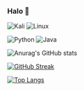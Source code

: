 ### Halo 👋

![Kali](https://img.shields.io/badge/Kali-268BEE?style=for-the-badge&logo=kalilinux&logoColor=white)  ![Linux](https://img.shields.io/badge/Linux-FCC624?style=for-the-badge&logo=linux&logoColor=black)

![Python](https://img.shields.io/badge/python-3670A0?style=for-the-badge&logo=python&logoColor=ffdd54)  ![Java](https://img.shields.io/badge/java-%23ED8B00.svg?style=for-the-badge&logo=java&logoColor=white)

![Anurag's GitHub stats](https://github-readme-stats.vercel.app/api?username=alfinkresna&show_icons=true&theme=tokyonight)

[![GitHub Streak](https://github-readme-streak-stats.herokuapp.com?user=alfinkresna&theme=react&date_format=j%20M%5B%20Y%5D)](https://git.io/streak-stats)

[![Top Langs](https://github-readme-stats.vercel.app/api/top-langs/?username=alfinkresna&layout=compact&theme=react)](https://github.com/anuraghazra/github-readme-stats)

